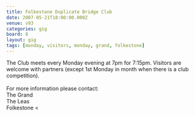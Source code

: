 ```yaml
---
title: Folkestone Duplicate Bridge Club
date: 2007-05-21T18:00:00.000Z
venue: v93
categories: gig
board: 8
layout: gig
tags: [monday, visitors, monday, grand, folkestone]
---
```

The Club meets every Monday evening at 7pm for 7:15pm. Visitors are welcome with partners (except 1st Monday in month when there is a club competition). <br /> <br /> For more information please contact:<br /> The Grand <br /> The Leas <br /> Folkestone <